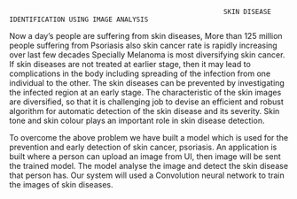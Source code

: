                                                           SKIN DISEASE IDENTIFICATION USING IMAGE ANALYSIS

Now a day’s people are suffering from skin diseases, More than 125 million people suffering from Psoriasis also skin cancer rate is rapidly increasing over last few decades Specially Melanoma is most diversifying skin cancer. 
If skin diseases are not treated at earlier stage, then it may lead to complications in the body including spreading of the infection from one individual to the other. 
The skin diseases can be prevented by investigating the infected region at an early stage. 
The characteristic of the skin images are diversified, so that it is challenging job to devise an efficient and robust algorithm for automatic detection of the skin disease and its severity. 
Skin tone and skin colour plays an important role in skin disease detection.

To overcome the above problem we have built a model which is used for the prevention and early detection of skin cancer, psoriasis. 
An application is built where a person can upload an image from UI, then image will be sent the trained model. 
The model analyse the image and detect the skin disease that person has. 
Our system will used a Convolution neural network to train the images of skin diseases.  

